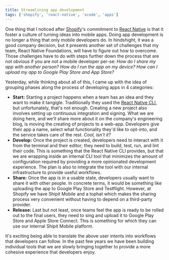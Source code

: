 ```yaml
---
title: Streamlining app development
tags: ['shopify', 'react-native', 'xcode', 'apps']
---
```


One thing that I noticed after [Shopify](https://shopify.com)'s commitment to [React Native](https://reactnative.dev/) is that it foster a culture of turning ideas into mobile apps.
Doing app development is no longer a thing that only mobile developers do.
In hindshight, it was a good company decision, but it presents another set of challenges that my team,
React Native Foundations,
will have to figure out how to overcome.
Those challenges have to do with steps further down the process that are not obvious if you are not a mobile developer per-se:
_How do I share my app with another person?_ _How do I run the app on my device?_ _How can I upload my app to Google Play Store and App Store?_

Yesterday, while thinking about all of this, I came up with the idea of grouping phases along the process of developing apps in 4 categories:

- **Start:** Starting a project happens when a team has an idea and they want to make it tangigle. Traditionally they used the [React Native CLI](https://github.com/react-native-community/cli), but unfortunately, that's not enough. Creating a new project also involves setting up continuous integration and signing. What we are doing here, and we'll share more about it on the company's engineering blog, is moving the creating of projects to a web-app. Developers give their app a name, select what functionality they'd like to opt-into, and the service takes care of the rest. _Cool, isn't it?_
- **Develop:** Once the project is created, developers need to interact with it from the terminal and their editor; they need to build, test, run, and lint their code. This is something that the React Native CLI provides, but that we are wrapping inside an internal CLI tool that minimizes the amount of configuration required by providing a more opinionated development experience. The plan is also to integrate the tool with our internal infrastructure to provide useful workflows.
- **Share:** Once the app is in a usable state, developers usually want to share it with other people. In concrete terms, it would be something like uploading the app to Google Play Store and Testflight. However, at Shopify we have Shipit Mobile and a tophat which makes the sharing process very convenient without having to depend on a third-party provider.
- **Release:** Last but not least, once teams feel the app is ready to be rolled out to the final users, they need to sing and upload it to Google Play Store and Apple Store Connect. This is something for which they can use our internal Shipit Mobile platform.

It's exciting being able to translate the above user intents into workflows that developers can follow.
In the past few years we have been building individual tools that we are slowly bringing together to provide a more cohesive experience that developers enjoy.
